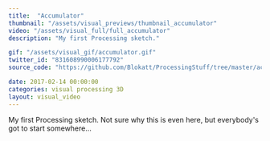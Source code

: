 ```yaml
---
title:  "Accumulator"
thumbnail: "/assets/visual_previews/thumbnail_accumulator"
video: "/assets/visual_full/full_accumulator"
description: "My first Processing sketch."

gif: "/assets/visual_gif/accumulator.gif"
twitter_id: "831608990006177792" 
source_code: "https://github.com/Blokatt/ProcessingStuff/tree/master/accumulator" 

date: 2017-02-14 00:00:00
categories: visual processing 3D
layout: visual_video
---
```

My first Processing sketch. Not sure why this is even here, but everybody's got to start somewhere...